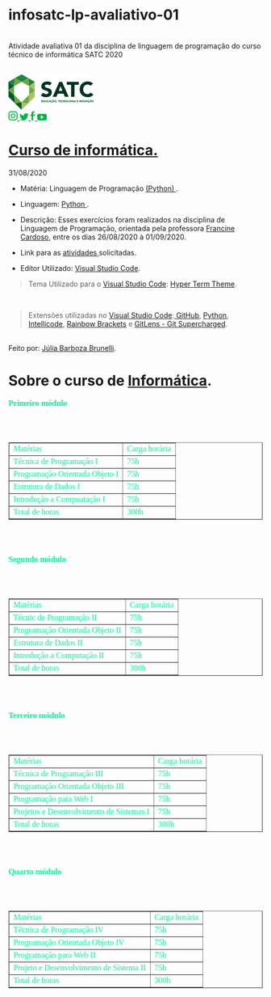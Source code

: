 # infosatc-lp-avaliativo-01
<br> Atividade  avaliativa  01 da disciplina de linguagem  de programação do curso técnico de informática SATC 2020 <br>


<br><a href="https://web.satc.edu.br/">
<img src="logo.png">
<br>
<a href="https://www.instagram.com/satceducacao//">
<img src="instagram.png">
</a>
<a href="https:https://twitter.com/satceducacao">
<img src="twitter.png">
</a>
<a href="https://www.facebook.com/satceducacao">
<img src="facebook.png">
</a>
<a href="https://www.youtube.com/user/satcweb">
<img src="you.png">
</a>
# <a href="https://www.instagram.com/infosatc/"> Curso de informática.</a>
 31/08/2020



 * Matéria: Linguagem de Programação  <a href="https://www.python.org/"> 
 (Python)
</a>.

* Linguagem: <a href="https://www.python.org/"> 
 Python
 </a>.

* Descrição: Esses exercícios foram realizados na disciplina de Linguagem de Programação, orientada pela professora <a href="https://www.instagram.com/francinecardoson/"> Francine Cardoso</a>, entre os dias 26/08/2020 à 01/09/2020.


* Link para as <a href="https://github.com/Mikix30/infosatc-lp-avaliativo-01">  atividades 
</a>solicitadas.

* Editor Utilizado: <a href="https://code.visualstudio.com/"> Visual Studio Code</a>.
> Tema Utilizado para o <a href="https://code.visualstudio.com/"> Visual Studio Code</a>: <a href="https://marketplace.visualstudio.com/items?itemName=hsnazar.hyper-term-theme"> Hyper Term Theme</a>.

<br>

> Extensões utilizadas no <a href="https://code.visualstudio.com/"> Visual Studio Code</a>:<a href="https://marketplace.visualstudio.com/items?itemName=KnisterPeter.vscode-github1"> GitHub</a>, <a href="https://marketplace.visualstudio.com/items?itemName=ms-python.python"> Python</a>, <a href="https://marketplace.visualstudio.com/items?itemName=VisualStudioExptTeam.vscodeintellicode"> Intellicode</a>, <a href="https://marketplace.visualstudio.com/items?itemName=2gua.rainbow-brackets"> Rainbow Brackets</a> e  <a href="https://marketplace.visualstudio.com/items?itemName=eamodio.gitlens"> GitLens - Git Supercharged</a>.
 

<br>
Feito por: <a href="https://www.instagram.com/jurumeia_/"> Júlia Barboza Brunelli</a>.

# Sobre o curso de <a href="https://www.instagram.com/infosatc/"> Informática</a>.




<font face="times new roman" size=3 color="#00FA9A">
 <strong>Primeiro módulo</strong>
<br><br><br>
<table>
<table border="1" cellspacing"15">
<tr>
<td>Matérias</td>
<td>Carga horária</td>
</tr>
<tr>
<td>Técnica de Programação I</td>
<td>75h</td>
</tr>
<tr>
<td>Programação Orientada Objeto I</td>
<td>75h</td>
</tr>
<tr>
<td>Estrutura de Dados I</td>
<td>75h</td>
</tr>
<tr>
<td>Introdução a Compuatação I</td>
<td>75h</td>
</tr>
<td>Total de horas</td>
<td>300h</td>
</tr>
</table>

<font face="times new roman" size=3 color="#00FA9A">

<br><br><br>
<strong>Segundo módulo</strong>
<br><br><br>
<table>
<table border="1" cellspacing"15">
<tr>
<td>Matérias</td>
<td>Carga horária</td>
</tr>
<tr>
<td>Técnic de Programação II</td>
<td>75h</td>
</tr>
<tr>
<td>Programação Orientada Objeto  II</td>
<td>75h</td>
</tr>
<tr>
<td>Estrutura de Dados II</td>
<td>75h</td>
</tr>
<tr>
<td>Introdução a Computação II</td>
<td>75h</td>
</tr>

<td>Total de horas</td>
<td>300h</td>
</tr>
</table>

<font face="times new roman" size=3 color="#00FA9A">
<br><br><br>
<strong>Terceiro módulo</strong>
<br><br><br>
<table>
<table border="1" cellspacing"15">
<tr>
<td>Matérias</td>
<td>Carga horária</td>
</tr>
<tr>
<td>Técnica de Programação III</td>
<td>75h</td>
</tr>
<tr>
<td>Programação Orientada Objeto III</td>
<td>75h</td>
</tr>
<tr>
<td>Programação para Web I</td>
<td>75h</td>
</tr>
<tr>
<td>Projetos e Desenvolvimento de Sistemas I</td>
<td>75h</td>
</tr>
<tr>
<td>Total de horas</td>
<td>300h</td>
</tr>
</table>

<font face="times new roman" size=3 color="#00FA9A">
<br><br><br>
<strong>Quarto módulo</strong>
<br><br><br>
<table>
<table border="1" cellspacing"15">
<tr>
<td>Matérias</td>
<td>Carga horária</td>
</tr>
<tr>
<td>Técnica de Programação IV</td>
<td>75h</td>
</tr>
<tr>
<td>Programação Orientada Objeto IV</td>
<td>75h</td>
</tr>
<tr>
<td>Programação para Web II</td>
<td>75h</td>
</tr>
<tr>
<td>Projeto e Desenvolvimento de Sistema II</td>
<td>75h</td>
</tr>
<tr>
<td>Total de horas</td>
<td>300h</td>
</tr>
</table>
</p>
